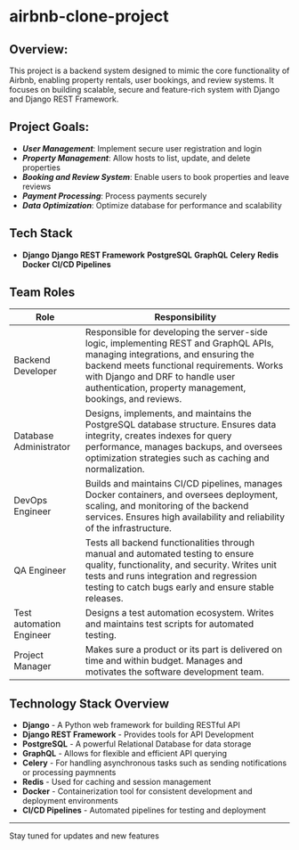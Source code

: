 # airbnb-clone-project

## Overview: 
This project is a backend system designed to mimic the core functionality of Airbnb, enabling property rentals, user bookings, and review systems. It focuses on building scalable, secure and feature-rich system with Django and Django REST Framework.

## Project Goals:
- ***User Management***: Implement secure user registration and login
- ***Property Management***: Allow hosts to list, update, and delete properties
- ***Booking and Review System***: Enable users to book properties and leave reviews
- ***Payment Processing***: Process payments securely
- ***Data Optimization***: Optimize database for performance and scalability

## Tech Stack
+ **Django** **Django REST Framework** **PostgreSQL** **GraphQL** **Celery** **Redis** **Docker** **CI/CD Pipelines**

## Team Roles

| Role | Responsibility |
|------|----------------|
|Backend Developer | Responsible for developing the server-side logic, implementing REST and GraphQL APIs, managing integrations, and ensuring the backend meets functional requirements. Works with Django and DRF to handle user authentication, property management, bookings, and reviews.|
|Database Administrator| Designs, implements, and maintains the PostgreSQL database structure. Ensures data integrity, creates indexes for query performance, manages backups, and oversees optimization strategies such as caching and normalization.|
|DevOps Engineer| Builds and maintains CI/CD pipelines, manages Docker containers, and oversees deployment, scaling, and monitoring of the backend services. Ensures high availability and reliability of the infrastructure.|
|QA Engineer | Tests all backend functionalities through manual and automated testing to ensure quality, functionality, and security. Writes unit tests and runs integration and regression testing to catch bugs early and ensure stable releases.|
|Test automation Engineer | Designs a test automation ecosystem. Writes and maintains test scripts for automated testing.|
|Project Manager | Makes sure a product or its part is delivered on time and within budget. Manages and motivates the software development team.|

## Technology Stack Overview
+ **Django** - A Python web framework for building RESTful API
+ **Django REST Framework** - Provides tools for API Development
+ **PostgreSQL** - A powerful Relational Database for data storage
+ **GraphQL** - Allows for flexible and efficient API querying
+ **Celery** - For handling asynchronous tasks such as sending notifications or processing paymnents
+ **Redis** - Used for caching and session management
+ **Docker** - Containerization tool for consistent development and deployment environments
+ **CI/CD Pipelines** - Automated pipelines for testing and deployment

---

Stay tuned for updates and new features